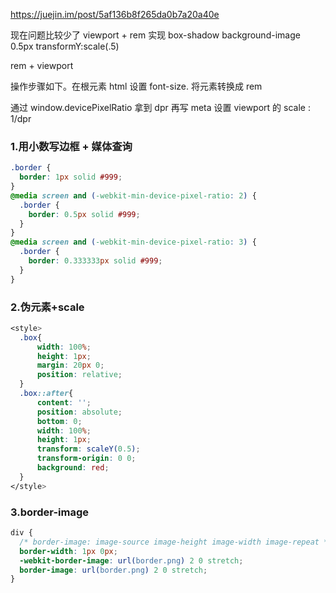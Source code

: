 https://juejin.im/post/5af136b8f265da0b7a20a40e

现在问题比较少了
viewport + rem 实现
box-shadow
background-image
0.5px
transformY:scale(.5)

rem + viewport

操作步骤如下。在根元素 html 设置 font-size. 将元素转换成 rem

通过 window.devicePixelRatio 拿到 dpr 再写 meta 设置 viewport 的 scale : 1/dpr

### 1.用小数写边框 + 媒体查询

```css
.border {
  border: 1px solid #999;
}
@media screen and (-webkit-min-device-pixel-ratio: 2) {
  .border {
    border: 0.5px solid #999;
  }
}
@media screen and (-webkit-min-device-pixel-ratio: 3) {
  .border {
    border: 0.333333px solid #999;
  }
}
```

### 2.伪元素+scale

```css
<style>
  .box{
      width: 100%;
      height: 1px;
      margin: 20px 0;
      position: relative;
  }
  .box::after{
      content: '';
      position: absolute;
      bottom: 0;
      width: 100%;
      height: 1px;
      transform: scaleY(0.5);
      transform-origin: 0 0;
      background: red;
  }
</style>
```

### 3.border-image

```css
div {
  /* border-image: image-source image-height image-width image-repeat */
  border-width: 1px 0px;
  -webkit-border-image: url(border.png) 2 0 stretch;
  border-image: url(border.png) 2 0 stretch;
}
```
